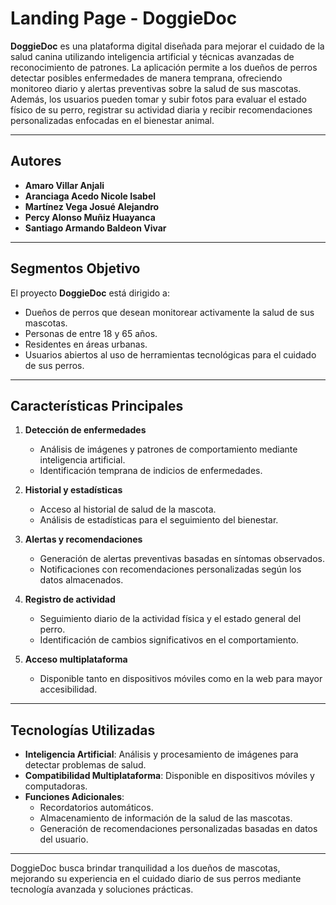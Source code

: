 # Landing Page - DoggieDoc

**DoggieDoc** es una plataforma digital diseñada para mejorar el cuidado de la salud canina utilizando inteligencia artificial y técnicas avanzadas de reconocimiento de patrones. La aplicación permite a los dueños de perros detectar posibles enfermedades de manera temprana, ofreciendo monitoreo diario y alertas preventivas sobre la salud de sus mascotas. Además, los usuarios pueden tomar y subir fotos para evaluar el estado físico de su perro, registrar su actividad diaria y recibir recomendaciones personalizadas enfocadas en el bienestar animal.

---

## **Autores**

- **Amaro Villar Anjali**  
- **Aranciaga Acedo Nicole Isabel**  
- **Martínez Vega Josué Alejandro**  
- **Percy Alonso Muñiz Huayanca**  
- **Santiago Armando Baldeon Vivar**  

---

## **Segmentos Objetivo**

El proyecto **DoggieDoc** está dirigido a:
- Dueños de perros que desean monitorear activamente la salud de sus mascotas.
- Personas de entre 18 y 65 años.
- Residentes en áreas urbanas.
- Usuarios abiertos al uso de herramientas tecnológicas para el cuidado de sus perros.

---

## **Características Principales**

1. **Detección de enfermedades**  
   - Análisis de imágenes y patrones de comportamiento mediante inteligencia artificial.
   - Identificación temprana de indicios de enfermedades.

2. **Historial y estadísticas**  
   - Acceso al historial de salud de la mascota.  
   - Análisis de estadísticas para el seguimiento del bienestar.

3. **Alertas y recomendaciones**  
   - Generación de alertas preventivas basadas en síntomas observados.  
   - Notificaciones con recomendaciones personalizadas según los datos almacenados.

4. **Registro de actividad**  
   - Seguimiento diario de la actividad física y el estado general del perro.  
   - Identificación de cambios significativos en el comportamiento.

5. **Acceso multiplataforma**  
   - Disponible tanto en dispositivos móviles como en la web para mayor accesibilidad.

---

## **Tecnologías Utilizadas**

- **Inteligencia Artificial**: Análisis y procesamiento de imágenes para detectar problemas de salud.  
- **Compatibilidad Multiplataforma**: Disponible en dispositivos móviles y computadoras.  
- **Funciones Adicionales**:  
  - Recordatorios automáticos.  
  - Almacenamiento de información de la salud de las mascotas.  
  - Generación de recomendaciones personalizadas basadas en datos del usuario.  

---

DoggieDoc busca brindar tranquilidad a los dueños de mascotas, mejorando su experiencia en el cuidado diario de sus perros mediante tecnología avanzada y soluciones prácticas.  
